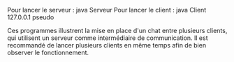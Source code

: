 Pour lancer le serveur : java Serveur
Pour lancer le client : java Client 127.0.0.1 pseudo

Ces programmes illustrent la mise en place d'un chat entre plusieurs clients, qui utilisent un serveur comme intermédiaire de communication. Il est recommandé de lancer plusieurs clients en même temps afin de bien observer le fonctionnement.
